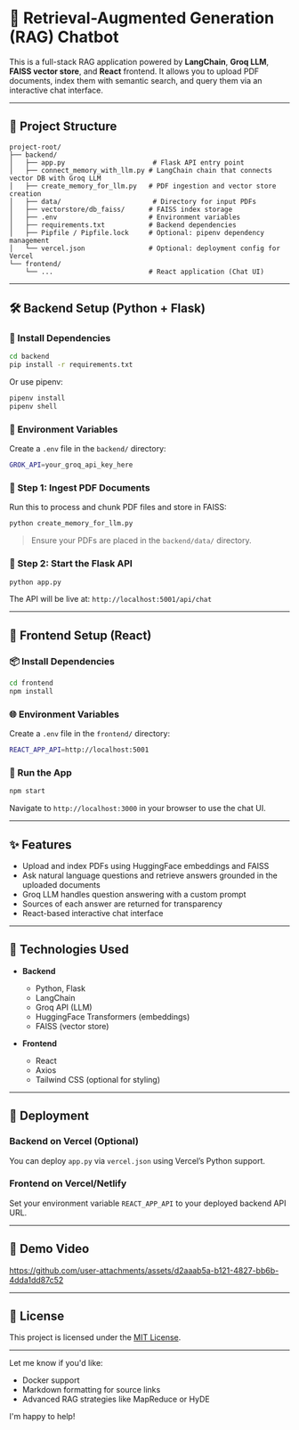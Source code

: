# 🧠 Retrieval-Augmented Generation (RAG) Chatbot

This is a full-stack RAG application powered by **LangChain**, **Groq LLM**, **FAISS vector store**, and **React** frontend. It allows you to upload PDF documents, index them with semantic search, and query them via an interactive chat interface.

---

## 📁 Project Structure

```
project-root/
├── backend/
│   ├── app.py                      # Flask API entry point
│   ├── connect_memory_with_llm.py # LangChain chain that connects vector DB with Groq LLM
│   ├── create_memory_for_llm.py   # PDF ingestion and vector store creation
│   ├── data/                       # Directory for input PDFs
│   ├── vectorstore/db_faiss/      # FAISS index storage
│   ├── .env                       # Environment variables
│   ├── requirements.txt           # Backend dependencies
│   ├── Pipfile / Pipfile.lock     # Optional: pipenv dependency management
│   └── vercel.json                # Optional: deployment config for Vercel
└── frontend/
    └── ...                        # React application (Chat UI)
```

---

## 🛠️ Backend Setup (Python + Flask)

### 🔧 Install Dependencies

```bash
cd backend
pip install -r requirements.txt
```

Or use pipenv:

```bash
pipenv install
pipenv shell
```

### 🔐 Environment Variables

Create a `.env` file in the `backend/` directory:

```bash
GROK_API=your_groq_api_key_here
```

### 📄 Step 1: Ingest PDF Documents

Run this to process and chunk PDF files and store in FAISS:

```bash
python create_memory_for_llm.py
```

> Ensure your PDFs are placed in the `backend/data/` directory.

### 🤖 Step 2: Start the Flask API

```bash
python app.py
```

The API will be live at: `http://localhost:5001/api/chat`

---

## 💬 Frontend Setup (React)

### 📦 Install Dependencies

```bash
cd frontend
npm install
```

### 🌐 Environment Variables

Create a `.env` file in the `frontend/` directory:

```bash
REACT_APP_API=http://localhost:5001
```

### 🚀 Run the App

```bash
npm start
```

Navigate to `http://localhost:3000` in your browser to use the chat UI.

---

## ✨ Features

* Upload and index PDFs using HuggingFace embeddings and FAISS
* Ask natural language questions and retrieve answers grounded in the uploaded documents
* Groq LLM handles question answering with a custom prompt
* Sources of each answer are returned for transparency
* React-based interactive chat interface

---

## 🧠 Technologies Used

* **Backend**

  * Python, Flask
  * LangChain
  * Groq API (LLM)
  * HuggingFace Transformers (embeddings)
  * FAISS (vector store)

* **Frontend**

  * React
  * Axios
  * Tailwind CSS (optional for styling)

---

## 🚀 Deployment

### Backend on Vercel (Optional)

You can deploy `app.py` via `vercel.json` using Vercel’s Python support.

### Frontend on Vercel/Netlify

Set your environment variable `REACT_APP_API` to your deployed backend API URL.

---

## 📸 Demo Video



https://github.com/user-attachments/assets/d2aaab5a-b121-4827-bb6b-4dda1dd87c52


---

## 📄 License

This project is licensed under the [MIT License](./LICENSE).

---

Let me know if you'd like:

* Docker support
* Markdown formatting for source links
* Advanced RAG strategies like MapReduce or HyDE

I'm happy to help!
